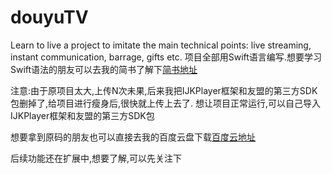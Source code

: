 # douyuTV
Learn to live a project to imitate the main technical points: live streaming, instant communication, barrage, gifts etc.
项目全部用Swift语言编写.想要学习Swift语法的朋友可以去我的简书了解下[简书地址](http://www.jianshu.com/users/ec1d20c82110/latest_articles)

注意:由于原项目太大,上传N次未果,后来我把IJKPlayer框架和友盟的第三方SDK包删掉了,给项目进行瘦身后,很快就上传上去了.
     想让项目正常运行,可以自己导入IJKPlayer框架和友盟的第三方SDK包
     
想要拿到原码的朋友也可以直接去我的百度云盘下载[百度云地址](https://pan.baidu.com/disk/home#list/path=%2F)

后续功能还在扩展中,想要了解,可以先关注下

